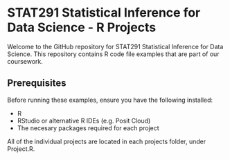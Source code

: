 # STAT291 Statistical Inference for Data Science - R Projects

Welcome to the GitHub repository for STAT291 Statistical Inference for Data Science. This repository contains R code file examples that are part of our coursework.

## Prerequisites

Before running these examples, ensure you have the following installed:
- R
- RStudio or alternative R IDEs (e.g. Posit Cloud)
- The necesary packages required for each project

All of the individual projects are located in each projects folder, under Project.R. 
